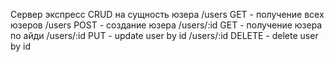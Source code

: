 Сервер экспресс
CRUD на сущность юзера 
/users GET - получение всех юзеров
/users POST - создание юзера
/users/:id GET - получение юзера по айди
/users/:id PUT - update user by id
/users/:id DELETE - delete user by id